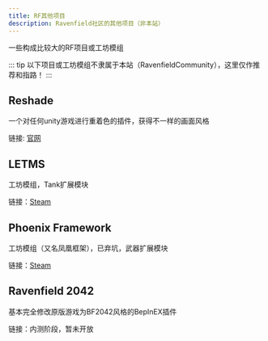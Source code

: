 ```yaml
---
title: RF其他项目
description: Ravenfield社区的其他项目（非本站）
---
```


一些构成比较大的RF项目或工坊模组

::: tip
以下项目或工坊模组不隶属于本站（RavenfieldCommunity），这里仅作推荐和指路！
:::

## Reshade

一个对任何unity游戏进行重着色的插件，获得不一样的画面风格

链接: [官网](https://reshade.me/)

## LETMS

工坊模组，Tank扩展模块

链接：[Steam](https://steamcommunity.com/sharedfiles/filedetails/?id=2798038529)

## Phoenix Framework

工坊模组（又名凤凰框架），已弃坑，武器扩展模块

链接：[Steam](https://steamcommunity.com/sharedfiles/filedetails/?id=2292661997)

## Ravenfield 2042

基本完全修改原版游戏为BF2042风格的BepInEX插件

链接：内测阶段，暂未开放
